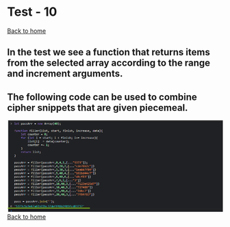 # Test - 10  
[Back to home](../readme.md)  
##  In the test we see a function that returns items from the selected array according to the range and increment arguments.  
## The following code can be used to combine cipher snippets that are given piecemeal.  
![Test 9 Password](./img/test10-01.png)  
[Back to home](../readme.md)
